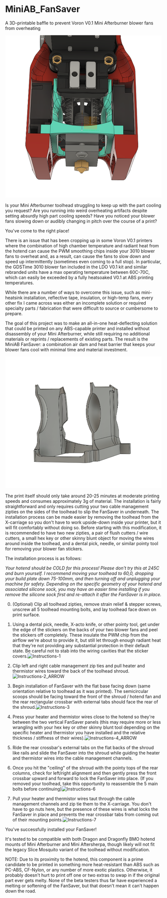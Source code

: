 # MiniAB_FanSaver
A 3D-printable baffle to prevent Voron V0.1 Mini Afterburner blower fans from overheating

![FanSaver_Overview](/printer_mods/jappaj/FanSaver/photos/FanSaver_Overview.png)


Is your Mini Afterburner toolhead struggling to keep up with the part cooling you request? Are you running into weird overheating artifacts despite setting absurdly high part cooling speeds? Have you noticed your blower fans slowing down or audibly changing in pitch over the course of a print?

You've come to the right place!

There is an issue that has been cropping up in some Voron V0.1 printers where the combination of high chamber temperature and radiant heat from the hotend can cause the PWM smoothing chips inside your 3010 blower fans to overheat and, as a result, can cause the fans to slow down and speed up intermittently (sometimes even coming to a full stop). In particular, the GDSTime 3010 blower fan included in the LDO V0.1 kit and similar rebranded units have a max operating temperature between 60C-70C, which can easily be exceeded by a fully heatsoaked V0.1 at ABS printing temperatures.

While there are a number of ways to overcome this issue, such as mini-heatsink installation, reflective tape, insulation, or high-temp fans, every other fix I came across was either an incomplete solution or required specialty parts / fabrication that were difficult to source or cumbersome to prepare.

The goal of this project was to make an all-in-one heat-deflecting solution that could be printed on any ABS-capable printer and installed without disassembly of your Mini Afterburner, while still requiring no additional materials or reprints / replacements of existing parts. The result is the MiniAB FanSaver: a combination air dam and heat barrier that keeps your blower fans cool with minimal time and material investment.

![FanSaver_ObjectRender](/printer_mods/jappaj/FanSaver/photos/FanSaver_ObjectRender.png)

The print itself should only take around 20-25 minutes at moderate printing speeds and consumes approximately 3g of material. The installation is fairly straightforward and only requires cutting your two cable management zipties on the sides of the toolhead to slip the FanSaver in underneath. The installation process can be made easier by removing the toolhead from the X-carriage so you don't have to work upside-down inside your printer, but it will fit comfortably without doing so. Before starting with this modification, it is recommended to have two new zipties, a pair of flush cutters / wire cutters, a small hex key or other skinny blunt object for moving the wires around inside the toolhead, and a dental pick, needle, or similar pointy tool for removing your blower fan stickers.

The installation process is as follows:

*Your hotend should be COLD for this process! Please don't try this at 245C and burn yourself. I recommend moving your toolhead to 60,0, dropping your build plate down 75-100mm, and then turning off and unplugging your machine for safety. Depending on the specific geometry of your hotend and associated silicone sock, you may have an easier time installing if you remove the silicone sock first and re-attach it after the FanSaver is in place.*

0. (Optional) Clip all toolhead zipties, remove strain relief & stepper screws, unscrew all 5 toolhead mounting bolts, and lay toolhead face down on print surface.

1. Using a dental pick, needle, X-acto knife, or other pointy tool, get under the edge of the stickers on the backs of your two blower fans and peel the stickers off completely. These insulate the PWM chip from the airflow we're about to provide it, but still let through enough radiant heat that they're not providing any substantial protection in their default state. Be careful not to stab into the wiring cavities that the sticker covers.![Instructions-1](/printer_mods/jappaj/FanSaver/photos/FanSaver_Instructions-1.jpg)


2. Clip left and right cable management zip ties and pull heater and thermistor wires toward the back of the toolhead shroud.![Instructions-2_ARROW](/printer_mods/jappaj/FanSaver/photos/FanSaver_Instructions-2_ARROW.jpg)


3. Begin installation of FanSaver with the flat base facing down (same orientation relative to toolhead as it was printed). The semicircular scoops should be facing toward the front of the shroud / hotend fan and the rear rectangular crossbar with external tabs should face the rear of the shroud.![Instructions-3](/printer_mods/jappaj/FanSaver/photos/FanSaver_Instructions-3.jpg)


4. Press your heater and thermistor wires close to the hotend so they're between the two vertical FanSaver panels (this may require more or less wrangling with your hex key or other skinny blunt tool depending on the specific heater and thermistor you have installed and the relative thickness / stiffness of their wires).![Instructions-4_ARROW](/printer_mods/jappaj/FanSaver/photos/FanSaver_Instructions-4_ARROW.jpg)

5. Ride the rear crossbar's external tabs on the flat backs of the shroud like rails and slide the FanSaver into the shroud while guiding the heater and thermistor wires into the cable management channels.

6. Once you hit the "ceiling" of the shroud with the pointy tops of the rear columns, check for left/right alignment and then gently press the front crossbar upward and forward to lock the FanSaver into place. (If you removed your toolhead, take this opportunity to reassemble the 5 main bolts before continuing)![Instructions-6](/printer_mods/jappaj/FanSaver/photos/FanSaver_Instructions-6.jpg)


7. Pull your heater and thermistor wires taut through the cable management channels and zip tie them to the X-carriage. You don't have to go nuts here, but the presence of these wires is what locks the FanSaver in place and prevents the rear crossbar tabs from coming out of their mounting points.![Instructions-7](/printer_mods/jappaj/FanSaver/photos/FanSaver_Instructions-7.jpg)


You've successfully installed your FanSaver!

It's tested to be compatible with both Dragon and Dragonfly BMO hotend mounts of Mini Afterburner and Mini Aftersherpa, though likely will not fit the legacy Slice Mosquito variant of the toolhead without modification.

NOTE: Due to its proximity to the hotend, this component is a prime candidate to be printed in something more heat-resistant than ABS such as PC-ABS, CF-Nylon, or any number of more exotic plastics. Otherwise, it probably doesn't hurt to print off one or two extras to swap in if the original part ever gets melty. None of the beta testers thus far have experienced a melting or softening of the FanSaver, but that doesn't mean it can't happen down the road.
